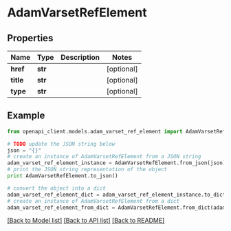 # AdamVarsetRefElement


## Properties
Name | Type | Description | Notes
------------ | ------------- | ------------- | -------------
**href** | **str** |  | [optional] 
**title** | **str** |  | [optional] 
**type** | **str** |  | [optional] 

## Example

```python
from openapi_client.models.adam_varset_ref_element import AdamVarsetRefElement

# TODO update the JSON string below
json = "{}"
# create an instance of AdamVarsetRefElement from a JSON string
adam_varset_ref_element_instance = AdamVarsetRefElement.from_json(json)
# print the JSON string representation of the object
print AdamVarsetRefElement.to_json()

# convert the object into a dict
adam_varset_ref_element_dict = adam_varset_ref_element_instance.to_dict()
# create an instance of AdamVarsetRefElement from a dict
adam_varset_ref_element_from_dict = AdamVarsetRefElement.from_dict(adam_varset_ref_element_dict)
```
[[Back to Model list]](../README.md#documentation-for-models) [[Back to API list]](../README.md#documentation-for-api-endpoints) [[Back to README]](../README.md)


